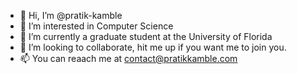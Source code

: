 - 👋 Hi, I’m @pratik-kamble
- 👀 I’m interested in Computer Science
- 🌱 I’m currently a graduate student at the University of Florida
- 💞️ I’m looking to collaborate, hit me up if you want me to join you.
- 📫 You can reaach me at contact@pratikkamble.com
